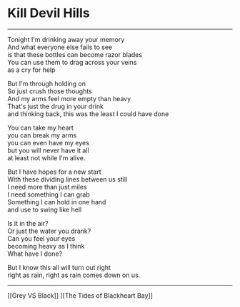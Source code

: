 # Kill Devil Hills

---

Tonight I'm drinking away your memory  
And what everyone else fails to see  
is that these bottles can become razor blades  
You can use them to drag across your veins  
as a cry for help

But I'm through holding on  
So just crush those thoughts  
And my arms feel more empty than heavy  
That's just the drug in your drink  
and thinking back, this was the least I could have done

You can take my heart  
you can break my arms  
you can even have my eyes  
but you will never have it all  
at least not while I'm alive.

But I have hopes for a new start  
With these dividing lines between us still  
I need more than just miles  
I need something I can grab  
Something I can hold in one hand  
and use to swing like hell

Is it in the air?  
Or just the water you drank?  
Can you feel your eyes  
becoming heavy as I think  
What have I done?

But I know this all will turn out right  
right as rain, right as rain comes down on us.

---

[[Grey VS Black]]
[[The Tides of Blackheart Bay]]

